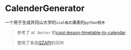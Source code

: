 # CalenderGenerator
一个用于生成井冈山大学的`ical格式`课表的`python程序`

> 参考了 `AC Better` 的[cqut-lesson-timetable-to-calendar](https://github.com/acbetter/cqut-lesson-timetable-to-calendar)

> 使用了来自[QZAPI](https://github.com/TLingC/QZAPI/)的SDK
